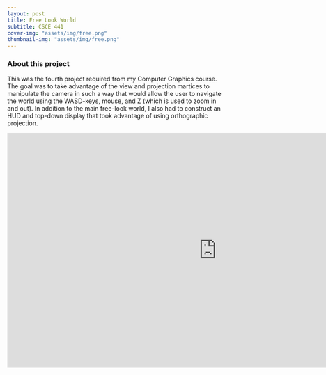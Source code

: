 ```yaml
---
layout: post
title: Free Look World
subtitle: CSCE 441
cover-img: "assets/img/free.png"
thumbnail-img: "assets/img/free.png"
---
```



### About this project
This was the fourth project required from my Computer Graphics course. The goal was to take advantage of the view and projection martices to manipulate the camera in such a way that would allow the user to navigate the world using the WASD-keys, mouse, and Z (which is used to zoom in and out). In addition to the main free-look world, I also had to construct an HUD and top-down display that took advantage of using orthographic projection. 

<iframe width="960" height="540" src="https://www.youtube.com/embed/NMFVUWm8twk" title="YouTube video player" frameborder="0" allow="accelerometer; autoplay; clipboard-write; encrypted-media; gyroscope; picture-in-picture" allowfullscreen></iframe>